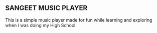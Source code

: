 ## SANGEET MUSIC PLAYER
This is a simple music player made for fun while learning and exploring when I was doing my High School.
